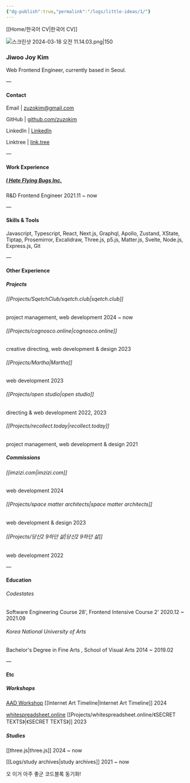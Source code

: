 ```yaml
---
{"dg-publish":true,"permalink":"/logs/little-ideas/1/"}
---
```



<div class="transclusion internal-embed is-loaded"><div class="markdown-embed">




[[Home/한국어 CV\|한국어 CV]]

![스크린샷 2024-03-18 오전 11.14.03.png|150](/img/user/%EC%8A%A4%ED%81%AC%EB%A6%B0%EC%83%B7%202024-03-18%20%EC%98%A4%EC%A0%84%2011.14.03.png)

### Jiwoo Joy Kim

Web Frontend Engineer, currently based in Seoul.


 —
#### Contact

Email | zuzokim@gmail.com

GitHub | [github.com/zuzokim](https://github.com/zuzokim)

LinkedIn | [LinkedIn](https://www.linkedin.com/in/%EC%A7%80%EC%9A%B0-%EA%B9%80-635921206?utm_source=share&utm_campaign=share_via&utm_content=profile&utm_medium=ios_app)

Linktree | [link.tree](https://linktr.ee/zuzokim)

 —

#### Work Experience

##### [I Hate Flying Bugs Inc.](https://www.ihateflyingbugs.com/en/main-en/) 
R&D Frontend Engineer 2021.11 ~ now

 —

#### Skills & Tools

Javascript, Typescript, React, Next.js, Graphql, Apollo, Zustand, XState, Tiptap, Prosemirror, Excalidraw, Three.js, p5.js, Matter.js, Svelte, Node.js, Express.js, Git
 
 —
#### Other Experience

##### Projects

###### [[Projects/SqetchClub/sqetch.club\|sqetch.club]]
project management, web development 2024 ~ now

 ###### [[Projects/cognosco.online\|cognosco.online]]
 creative directing, web development & design 2023

###### [[Projects/Martha\|Martha]]
web development 2023

###### [[Projects/open studio\|open studio]]
directing & web development 2022, 2023

###### [[Projects/recollect.today\|recollect.today]]
project management, web development & design 2021

##### Commissions

###### [[imzizi.com\|imzizi.com]]
web development 2024

###### [[Projects/space matter architects\|space matter architects]]
web development & design 2023

###### [[Projects/당신2 9하던 삶\|당신2 9하던 삶]]
web development 2022

—

#### Education

###### Codestates 
Software Engineering Course 28', Frontend Intensive Course 2' 2020.12 ~ 2021.09

###### Korea National University of Arts
Bachelor's Degree in Fine Arts , School of Visual Arts 2014 ~ 2019.02


—

#### Etc

##### Workshops

[AAD Workshop](https://artsactsdays.kr/product/8540/)
[[Internet Art Timeline\|Internet Art Timeline]] 2024

[whitespreadsheet.online](https://whitespreadsheet.online)
[[Projects/whitespreadsheet.online/《SECRET TEXTS》\|《SECRET TEXTS》]] 2023

##### Studies

[[three.js\|three.js]]
2024 ~ now

[[Logs/study archives\|study archives]]
2021 ~ now

</div></div>



오 이거 아주 좋군 코드블록 동기화!